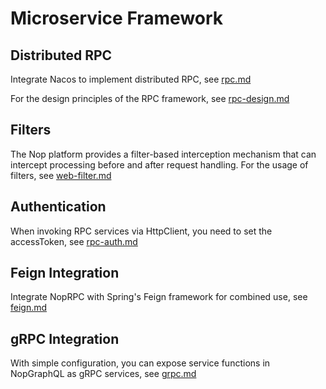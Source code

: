 # Microservice Framework

## Distributed RPC
Integrate Nacos to implement distributed RPC, see [rpc.md](rpc.md)

For the design principles of the RPC framework, see [rpc-design.md](rpc-design.md)

## Filters

The Nop platform provides a filter-based interception mechanism that can intercept processing before and after request handling. For the usage of filters, see [web-filter.md](web-filter.md)

## Authentication

When invoking RPC services via HttpClient, you need to set the accessToken, see [rpc-auth.md](rpc-auth.md)

## Feign Integration
Integrate NopRPC with Spring's Feign framework for combined use, see [feign.md](feign.md)

## gRPC Integration
With simple configuration, you can expose service functions in NopGraphQL as gRPC services, see [grpc.md](grpc.md)
<!-- SOURCE_MD5:7c2c48a11424d7e51561566218733269-->
